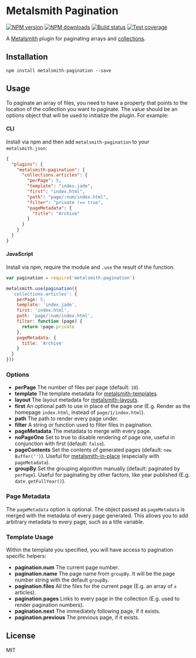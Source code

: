 # Metalsmith Pagination

[![NPM version][npm-image]][npm-url]
[![NPM downloads][downloads-image]][downloads-url]
[![Build status][travis-image]][travis-url]
[![Test coverage][coveralls-image]][coveralls-url]

A [Metalsmith](http://metalsmith.io/) plugin for paginating arrays and [collections](https://github.com/segmentio/metalsmith-collections).

## Installation

```
npm install metalsmith-pagination --save
```

## Usage

To paginate an array of files, you need to have a property that points to the location of the collection you want to paginate. The value should be an options object that will be used to initialize the plugin. For example:

#### CLI

Install via npm and then add `metalsmith-pagination` to your `metalsmith.json`:

```json
{
  "plugins": {
    "metalsmith-pagination": {
      "collections.articles": {
        "perPage": 5,
        "template": "index.jade",
        "first": "index.html",
        "path": "page/:num/index.html",
        "filter": "private !== true",
        "pageMetadata": {
          "title": "Archive"
        }
      }
    }
  }
}
```

#### JavaScript

Install via npm, require the module and `.use` the result of the function.

```js
var pagination = require('metalsmith-pagination')

metalsmith.use(pagination({
  'collections.articles': {
    perPage: 5,
    template: 'index.jade',
    first: 'index.html',
    path: 'page/:num/index.html',
    filter: function (page) {
      return !page.private
    },
    pageMetadata: {
      title: 'Archive'
    }
  }
}))
```

### Options

* **perPage** The number of files per page (default: `10`).
* **template** The template metadata for [metalsmith-templates](https://npmjs.org/package/metalsmith-templates).
* **layout** The layout metadata for [metalsmith-layouts](https://npmjs.org/package/metalsmith-layouts).
* **first** An optional path to use in place of the page one (E.g. Render as the homepage `index.html`, instead of `page/1/index.html`).
* **path** The path to render every page under.
* **filter** A string or function used to filter files in pagination.
* **pageMetadata** The metadata to merge with every page.
* **noPageOne** Set to true to disable rendering of page one, useful in conjunction with first (default: `false`).
* **pageContents** Set the contents of generated pages (default: `new Buffer('')`). Useful for [metalsmith-in-place](https://npmjs.org/package/metalsmith-in-place) (especially with `pageMetadata`).
* **groupBy** Set the grouping algorithm manually (default: paginated by `perPage`). Useful for paginating by other factors, like year published (E.g. `date.getFullYear()`).

### Page Metadata

The `pageMetadata` option is optional. The object passed as `pageMetadata` is merged with the metadata of every page generated. This allows you to add arbitrary metadata to every page, such as a title variable.

### Template Usage

Within the template you specified, you will have access to pagination specific helpers:

* **pagination.num** The current page number.
* **pagination.name** The page name from `groupBy`. It will be the page number string with the default `groupBy`.
* **pagination.files** All the files for the current page (E.g. an array of `x` articles).
* **pagination.pages** Links to every page in the collection (E.g. used to render pagination numbers).
* **pagination.next** The immediately following page, if it exists.
* **pagination.previous** The previous page, if it exists.

## License

MIT

[npm-image]: https://img.shields.io/npm/v/metalsmith-pagination.svg?style=flat
[npm-url]: https://npmjs.org/package/metalsmith-pagination
[downloads-image]: https://img.shields.io/npm/dm/metalsmith-pagination.svg?style=flat
[downloads-url]: https://npmjs.org/package/metalsmith-pagination
[travis-image]: https://img.shields.io/travis/blakeembrey/metalsmith-pagination.svg?style=flat
[travis-url]: https://travis-ci.org/blakeembrey/metalsmith-pagination
[coveralls-image]: https://img.shields.io/coveralls/blakeembrey/metalsmith-pagination.svg?style=flat
[coveralls-url]: https://coveralls.io/r/blakeembrey/metalsmith-pagination?branch=master
